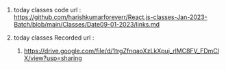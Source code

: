 1. today classes code url : https://github.com/harishkumarforeverr/React.js-classes-Jan-2023-Batch/blob/main/Classes/Date09-01-2023/links.md

2. today classes Recorded url :
   1. https://drive.google.com/file/d/1trgZfnqaoXzLkXpuj_rlMC8FV_FDmClX/view?usp=sharing
